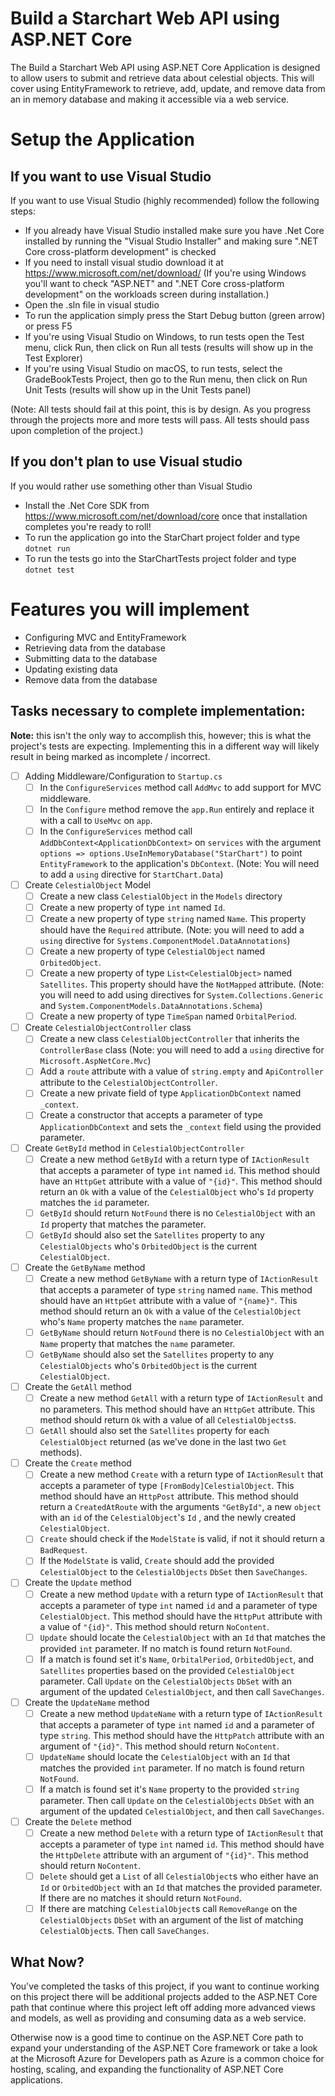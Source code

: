 # Build a Starchart Web API using ASP.NET Core

The Build a Starchart Web API using ASP.NET Core Application is designed to allow users to submit and retrieve data about celestial objects. This will cover using EntityFramework to retrieve, add, update, and remove data from an in memory database and making it accessible via a web service.

# Setup the Application

## If you want to use Visual Studio
If you want to use Visual Studio (highly recommended) follow the following steps:
-   If you already have Visual Studio installed make sure you have .Net Core installed by running the "Visual Studio Installer" and making sure ".NET Core cross-platform development" is checked
-   If you need to install visual studio download it at https://www.microsoft.com/net/download/ (If you're using Windows you'll want to check "ASP.NET" and ".NET Core cross-platform development" on the workloads screen during installation.)
-   Open the .sln file in visual studio
-   To run the application simply press the Start Debug button (green arrow) or press F5
-   If you're using Visual Studio on Windows, to run tests open the Test menu, click Run, then click on Run all tests (results will show up in the Test Explorer)
-   If you're using Visual Studio on macOS, to run tests, select the GradeBookTests Project, then go to the Run menu, then click on Run Unit Tests (results will show up in the Unit Tests panel)

(Note: All tests should fail at this point, this is by design. As you progress through the projects more and more tests will pass. All tests should pass upon completion of the project.)

## If you don't plan to use Visual studio
If you would rather use something other than Visual Studio
-   Install the .Net Core SDK from https://www.microsoft.com/net/download/core once that installation completes you're ready to roll!
-   To run the application go into the StarChart project folder and type `dotnet run`
-   To run the tests go into the StarChartTests project folder and type `dotnet test`

# Features you will implement

- Configuring MVC and EntityFramework
- Retrieving data from the database
- Submitting data to the database
- Updating existing data
- Remove data from the database

## Tasks necessary to complete implementation:

__Note:__ this isn't the only way to accomplish this, however; this is what the project's tests are expecting. Implementing this in a different way will likely result in being marked as incomplete / incorrect.

- [ ] Adding Middleware/Configuration to `Startup.cs`
  - [ ] In the `ConfigureServices` method call `AddMvc` to add support for MVC middleware.
  - [ ] In the `Configure` method remove the `app.Run` entirely and replace it with a call to `UseMvc` on `app`.
  - [ ] In the `ConfigureServices` method call `AddDbContext<ApplicationDbContext>` on `services` with the argument `options => options.UseInMemoryDatabase("StarChart")` to point `EntityFramework` to the application's `DbContext`. (Note: You will need to add a `using` directive for `StartChart.Data`)
- [ ] Create `CelestialObject` Model
  - [ ] Create a new class `CelestialObject` in the `Models` directory
  - [ ] Create a new property of type `int` named `Id`.
  - [ ] Create a new property of type `string` named `Name`. This property should have the `Required` attribute. (Note: you will need to add a `using` directive for `Systems.ComponentModel.DataAnnotations`)
  - [ ] Create a new property of type `CelestialObject` named `OrbitedObject`.
  - [ ] Create a new property of type `List<CelestialObject>` named `Satellites`. This property should have the `NotMapped` attribute. (Note: you will need to add using directives for `System.Collections.Generic` and `System.ComponentModels.DataAnnotations.Schema`)
  - [ ] Create a new property of type `TimeSpan` named `OrbitalPeriod`.
- [ ] Create `CelestialObjectController` class
  - [ ] Create a new class `CelestialObjectController` that inherits the `ControllerBase` class (Note: you will need to add a `using` directive for `Microsoft.AspNetCore.Mvc`)
  - [ ] Add a `route` attribute with a value of `string.empty` and `ApiController` attribute to the `CelestialObjectController`.
  - [ ] Create a new private field of type `ApplicationDbContext` named `_context`.
  - [ ] Create a constructor that accepts a parameter of type `ApplicationDbContext` and sets the `_context` field using the provided parameter.
- [ ] Create `GetById` method in `CelestialObjectController`
  - [ ] Create a new method `GetById` with a return type of `IActionResult` that accepts a parameter of type `int` named `id`. This method should have an `HttpGet` attribute with a value of `"{id}"`. This method should return an `Ok` with a value of the `CelestialObject` who's `Id` property matches the `id` parameter.
  - [ ] `GetById` should return `NotFound` there is no `CelestialObject` with an `Id` property that matches the parameter.
  - [ ] `GetById` should also set the `Satellites` property to any `CelestialObjects` who's `OrbitedObject` is the current `CelestialObject`.
- [ ] Create the `GetByName` method
  - [ ] Create a new method `GetByName` with a return type of `IActionResult` that accepts a parameter of type `string` named `name`. This method should have an `HttpGet` attribute with a value of `"{name}"`. This method should return an `Ok` with a value of the `CelestialObject` who's `Name` property matches the `name` parameter.
  - [ ] `GetByName` should return `NotFound` there is no `CelestialObject` with an `Name` property that matches the `name` parameter.
  - [ ] `GetByName` should also set the `Satellites` property to any `CelestialObjects` who's `OrbitedObject` is the current `CelestialObject`.
- [ ] Create the `GetAll` method
  - [ ] Create a new method `GetAll` with a return type of `IActionResult` and no parameters. This method should have an `HttpGet` attribute. This method should return `Ok` with a value of all `CelestialObjects`s.
  - [ ] `GetAll` should also set the `Satellites` property for each `CelestialObject` returned (as we've done in the last two `Get` methods).
- [ ] Create the `Create` method
  - [ ] Create a new method `Create` with a return type of `IActionResult` that accepts a parameter of type `[FromBody]CelestialObject`. This method should have an `HttpPost` attribute. This method should return a `CreatedAtRoute` with the arguments `"GetById"`, a new `object` with an `id` of the `CelestialObject`'s `Id` , and the newly created `CelestialObject`.
  - [ ] `Create` should check if the `ModelState` is valid, if not it should return a `BadRequest`.
  - [ ] If the `ModelState` is valid, `Create` should add the provided `CelestialObject` to the `CelestialObjects` `DbSet` then `SaveChanges`.
- [ ] Create the `Update` method
  - [ ] Create a new method `Update` with a return type of `IActionResult` that accepts a parameter of type `int` named `id` and a parameter of type `CelestialObject`. This method should have the `HttpPut` attribute with a value of `"{id}"`. This method should return `NoContent`.
  - [ ] `Update` should locate the `CelestialObject` with an `Id` that matches the provided `int` parameter. If no match is found return `NotFound`.
  - [ ] If a match is found set it's `Name`, `OrbitalPeriod`, `OrbitedObject`, and `Satellites` properties based on the provided `CelestialObject` parameter. Call `Update` on the `CelestialObjects` `DbSet` with an argument of the updated `CelestialObject`, and then call `SaveChanges`.
- [ ] Create the `UpdateName` method
  - [ ] Create a new method `UpdateName` with a return type of `IActionResult` that accepts a parameter of type `int` named `id` and a parameter of type `string`. This method should have the `HttpPatch` attribute with an argument of `"{id}"`. This method should return `NoContent`.
  - [ ] `UpdateName` should locate the `CelestialObject` with an `Id` that matches the provided `int` parameter. If no match is found return `NotFound`.
  - [ ] If a match is found set it's `Name` property to the provided `string` parameter. Then call `Update` on the `CelestialObjects` `DbSet` with an argument of the updated `CelestialObject`, and then call `SaveChanges`.
- [ ] Create the `Delete` method
  - [ ] Create a new method `Delete` with a return type of `IActionResult` that accepts a parameter of type `int` named `id`. This method should have the `HttpDelete` attribute with an argument of `"{id}"`. This method should return `NoContent`.
  - [ ] `Delete` should get a `List` of all `CelestialObject`s who either have an `Id` or `OrbitedObject` with an `Id` that matches the provided parameter. If there are no matches it should return `NotFound`.
  - [ ] If there are matching `CelestialObject`s call `RemoveRange` on the `CelestialObjects` `DbSet` with an argument of the list of matching `CelestialObject`s. Then call `SaveChanges`.
	
## What Now?

You've completed the tasks of this project, if you want to continue working on this project there will be additional projects added to the ASP.NET Core path that continue where this project left off adding more advanced views and models, as well as providing and consuming data as a web service.

Otherwise now is a good time to continue on the ASP.NET Core path to expand your understanding of the ASP.NET Core framework or take a look at the Microsoft Azure for Developers path as Azure is a common choice for hosting, scaling, and expanding the functionality of ASP.NET Core applications.
